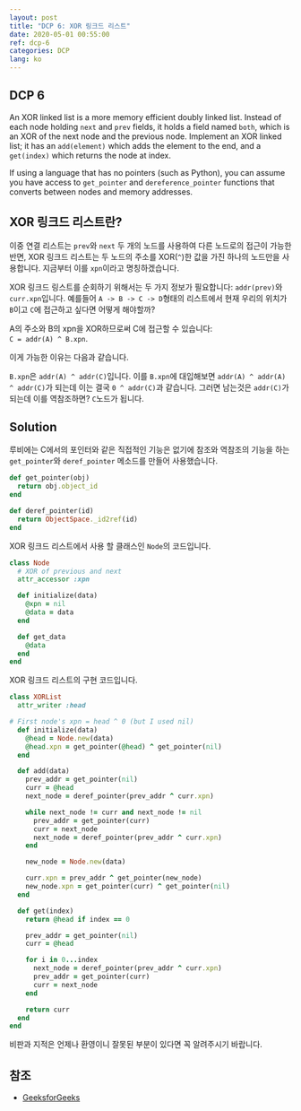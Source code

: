 ```yaml
---
layout: post
title: "DCP 6: XOR 링크드 리스트"
date: 2020-05-01 00:55:00
ref: dcp-6
categories: DCP
lang: ko
---
```


## **DCP 6**

An XOR linked list is a more memory efficient doubly linked list. Instead of each node holding `next` and `prev` fields, it holds a field named `both`, which is an XOR of the next node and the previous node. Implement an XOR linked list; it has an `add(element)` which adds the element to the end, and a `get(index)` which returns the node at index.

If using a language that has no pointers (such as Python), you can assume you have access to `get_pointer` and `dereference_pointer` functions that converts between nodes and memory addresses.

<div class="divider"></div>

## **XOR 링크드 리스트란?**
이중 연결 리스트는 `prev`와 `next` 두 개의 노드를 사용하여 다른 노드로의 접근이 가능한 반면,
XOR 링크드 리스트는 두 노드의 주소를 XOR(`^`)한 값을 가진 하나의 노드만을 사용합니다. 지금부터 이를
`xpn`이라고 명칭하겠습니다.

XOR 링크드 링스트를 순회하기 위해서는 두 가지 정보가 필요합니다: `addr(prev)`와 `curr.xpn`입니다.
예를들어 `A -> B -> C -> D`형태의 리스트에서 현재 우리의 위치가 `B`이고 `C`에 접근하고 싶다면 
어떻게 해야할까?


A의 주소와 B의 xpn을 XOR하므로써 C에 접근할 수 있습니다:  
`C = addr(A) ^ B.xpn`.

이게 가능한 이유는 다음과 같습니다.

`B.xpn`은 `addr(A) ^ addr(C)`입니다. 이를 `B.xpn`에 대입해보면
`addr(A) ^ addr(A) ^ addr(C)`가 되는데 이는 결국 `0 ^ addr(C)`과 같습니다. 그러면 남는것은 
`addr(C)`가 되는데 이를 역참조하면? `C`노드가 됩니다.

## **Solution**

루비에는 C에서의 포인터와 같은 직접적인 기능은 없기에 참조와 역참조의 기능을 하는 
`get_pointer`와 `deref_pointer` 메소드를 만들어 사용했습니다.

```rb
def get_pointer(obj)
  return obj.object_id
end

def deref_pointer(id)
  return ObjectSpace._id2ref(id)
end
```

XOR 링크드 리스트에서 사용 할 클래스인 `Node`의 코드입니다.
```rb
class Node
  # XOR of previous and next
  attr_accessor :xpn

  def initialize(data)
    @xpn = nil
    @data = data
  end

  def get_data
    @data
  end
end
```

XOR 링크드 리스트의 구현 코드입니다.
```rb
class XORList
  attr_writer :head

# First node's xpn = head ^ 0 (but I used nil)
  def initialize(data)
    @head = Node.new(data)
    @head.xpn = get_pointer(@head) ^ get_pointer(nil)
  end

  def add(data)
    prev_addr = get_pointer(nil)
    curr = @head
    next_node = deref_pointer(prev_addr ^ curr.xpn)

    while next_node != curr and next_node != nil
      prev_addr = get_pointer(curr)
      curr = next_node
      next_node = deref_pointer(prev_addr ^ curr.xpn)
    end

    new_node = Node.new(data)

    curr.xpn = prev_addr ^ get_pointer(new_node)
    new_node.xpn = get_pointer(curr) ^ get_pointer(nil)
  end

  def get(index)
    return @head if index == 0

    prev_addr = get_pointer(nil)
    curr = @head

    for i in 0...index
      next_node = deref_pointer(prev_addr ^ curr.xpn)
      prev_addr = get_pointer(curr)
      curr = next_node
    end

    return curr
  end
end
```

비판과 지적은 언제나 환영이니 잘못된 부분이 있다면 꼭 알려주시기 바랍니다.

## **참조**
- [GeeksforGeeks](https://www.geeksforgeeks.org/xor-linked-list-a-memory-efficient-doubly-linked-list-set-1/)
